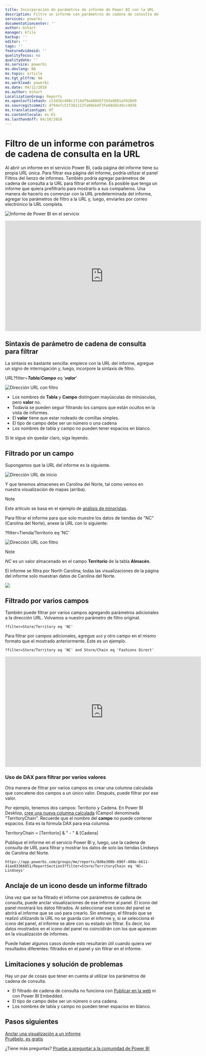 ```yaml
---
title: Incorporación de parámetros de informe de Power BI con la URL
description: Filtre un informe con parámetros de cadena de consulta de URL, con la posibilidad incluso de filtrar más de un campo.
services: powerbi
documentationcenter: ''
author: mihart
manager: kfile
backup: ''
editor: ''
tags: ''
featuredvideoid: ''
qualityfocus: no
qualitydate: ''
ms.service: powerbi
ms.devlang: NA
ms.topic: article
ms.tgt_pltfrm: NA
ms.workload: powerbi
ms.date: 04/11/2018
ms.author: mihart
LocalizationGroup: Reports
ms.openlocfilehash: c23d36c408c1714df9a480d5f35da9691af620d9
ms.sourcegitcommit: df94efc51f261113fa90ebdf3fe68dd149cc4936
ms.translationtype: HT
ms.contentlocale: es-ES
ms.lasthandoff: 04/18/2018
---
```

# <a name="filter-a-report-using-query-string-parameters-in-the-url"></a>Filtro de un informe con parámetros de cadena de consulta en la URL
Al abrir un informe en el servicio Power BI, cada página del informe tiene su propia URL única. Para filtrar esa página del informe, podría utilizar el panel Filtros del lienzo de informes.  También podría agregar parámetros de cadena de consulta a la URL para filtrar el informe. Es posible que tenga un informe que quiera prefiltrarlo para mostrarlo a sus compañeros. Una manera de hacerlo es comenzar con la URL predeterminada del informe, agregar los parámetros de filtro a la URL y, luego, enviarles por correo electrónico la URL completa.

![Informe de Power BI en el servicio](media/service-url-filters/power-bi-report2.png)

<iframe width="640" height="360" src="https://www.youtube.com/embed/WQFtN8nvM4A?list=PLv2BtOtLblH3YE_Ycas5B1GtcoFfJXavO&amp;showinfo=0" frameborder="0" allowfullscreen></iframe>

## <a name="query-string-parameter-syntax-for-filtering"></a>Sintaxis de parámetro de cadena de consulta para filtrar
La sintaxis es bastante sencilla: empiece con la URL del informe, agregue un signo de interrogación y, luego, incorpore la sintaxis de filtro.

URL?filter=***Tabla***/***Campo*** eq '***valor***'

![Dirección URL con filtro](media/service-url-filters/power-bi-filter-urls7b.png)

* Los nombres de **Tabla** y **Campo** distinguen mayúsculas de minúsculas, pero **valor** no.
* Todavía se pueden seguir filtrando los campos que están ocultos en la vista de informes.
* El **valor** tiene que estar rodeado de comillas simples.
* El tipo de campo debe ser un número o una cadena
* Los nombres de tabla y campo no pueden tener espacios en blanco.

Si le sigue sin quedar claro, siga leyendo.  

## <a name="filter-on-a-field"></a>Filtrado por un campo
Supongamos que la URL del informe es la siguiente.

![Dirección URL de inicio](media/service-url-filters/power-bi-filter-urls6.png)

Y que tenemos almacenes en Carolina del Norte, tal como vemos en nuestra visualización de mapas (arriba).

>[!NOTE]
>Este artículo se basa en el ejemplo de [análisis de minoristas](sample-datasets.md).
> 

Para filtrar el informe para que solo muestre los datos de tiendas de "NC" (Carolina del Norte), anexe la URL con lo siguiente:

?filter=Tienda/Territorio eq 'NC'

![Dirección URL con filtro](media/service-url-filters/power-bi-filter-urls7.png)

>[!NOTE]
>*NC* es un valor almacenado en el campo **Territorio** de la tabla **Almacén**.
> 
> 

El informe se filtra por North Carolina; todas las visualizaciones de la página del informe solo muestran datos de Carolina del Norte.

![](media/service-url-filters/power-bi-report4.png)

## <a name="filter-on-multiple-fields"></a>Filtrado por varios campos
También puede filtrar por varios campos agregando parámetros adicionales a la dirección URL. Volvamos a nuestro parámetro de filtro original.

```
?filter=Store/Territory eq 'NC'
```

Para filtrar por campos adicionales, agregue `and` y otro campo en el mismo formato que el mostrado anteriormente. Este es un ejemplo.

```
?filter=Store/Territory eq 'NC' and Store/Chain eq 'Fashions Direct'
```

<iframe width="640" height="360" src="https://www.youtube.com/embed/0sDGKxOaC8w?showinfo=0" frameborder="0" allowfullscreen></iframe>


### <a name="using-dax-to-filter-on-multiple-values"></a>Uso de DAX para filtrar por varios valores
Otra manera de filtrar por varios campos es crear una columna calculada que concatene dos campos a un único valor. Después, puede filtrar por ese valor.

Por ejemplo, tenemos dos campos: Territorio y Cadena. En Power BI Desktop, [cree una nueva columna calculada](desktop-tutorial-create-calculated-columns.md) (Campo) denominada "TerritoryChain". Recuerde que el nombre del **campo** no puede contener espacios. Esta es la fórmula DAX para esa columna.

TerritoryChain = [Territorio] & " - " & [Cadena]

Publique el informe en el servicio Power BI y, luego, use la cadena de consulta de URL para filtrar y mostrar los datos de solo las tiendas Lindseys de Carolina del Norte.

    https://app.powerbi.com/groups/me/reports/8d6e300b-696f-498e-b611-41ae03366851/ReportSection3?filter=Store/TerritoryChain eq 'NC–Lindseys'

## <a name="pin-a-tile-from-a-filtered-report"></a>Anclaje de un icono desde un informe filtrado
Una vez que se ha filtrado el informe con parámetros de cadena de consulta, puede anclar visualizaciones de ese informe al panel. El icono del panel mostrará los datos filtrados. Al seleccionar ese icono del panel se abrirá el informe que se usó para crearlo.  Sin embargo, el filtrado que se realizó utilizando la URL no se guarda con el informe y, si se selecciona el icono del panel, el informe se abre con su estado sin filtrar.  Es decir, los datos mostrados en el icono del panel no coincidirán con los que aparecen en la visualización de informes.

Puede haber algunos casos donde esto resultarán útil cuando quiera ver resultados diferentes: filtrados en el panel y sin filtrar en el informe.

## <a name="limitations-and-troubleshooting"></a>Limitaciones y solución de problemas
Hay un par de cosas que tener en cuenta al utilizar los parámetros de cadena de consulta.

* El filtrado de cadena de consulta no funciona con [Publicar en la web](service-publish-to-web.md) ni con Power BI Embedded.   
* El tipo de campo debe ser un número o una cadena.
* Los nombres de tabla y campo no pueden tener espacios en blanco.

## <a name="next-steps"></a>Pasos siguientes
[Anclar una visualización a un informe](service-dashboard-pin-tile-from-report.md)  
[Pruébelo, es gratis](https://powerbi.com/)

¿Tiene más preguntas? [Pruebe a preguntar a la comunidad de Power BI](http://community.powerbi.com/)

